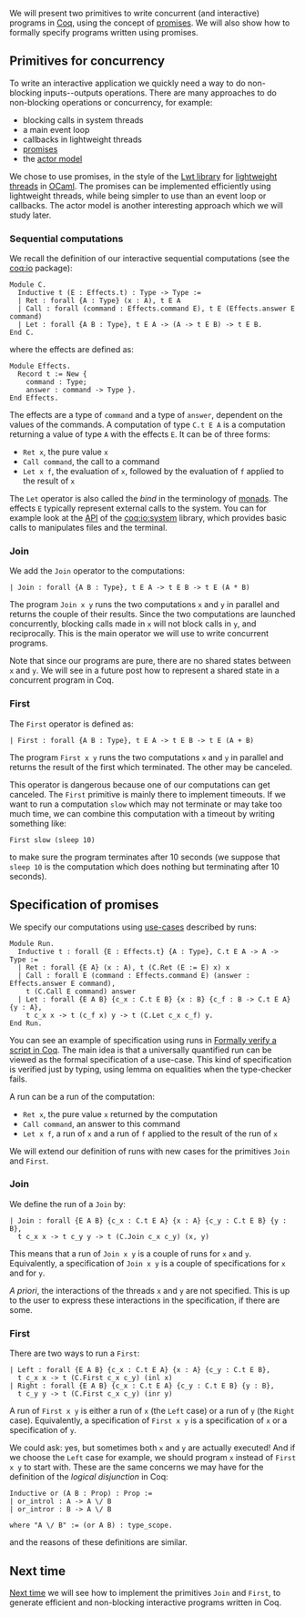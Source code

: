 We will present two primitives to write concurrent (and interactive) programs in [Coq](http://coq.inria.fr/), using the concept of [promises](http://en.wikipedia.org/wiki/Futures_and_promises). We will also show how to formally specify programs written using promises.

## Primitives for concurrency
To write an interactive application we quickly need a way to do non-blocking inputs--outputs operations. There are many approaches to do non-blocking operations or concurrency, for example:

* blocking calls in system threads
* a main event loop
* callbacks in lightweight threads
* [promises](http://en.wikipedia.org/wiki/Futures_and_promises)
* the [actor model](http://en.wikipedia.org/wiki/Actor_model)

We chose to use promises, in the style of the [Lwt library](http://ocsigen.org/lwt/) for [lightweight threads](http://en.wikipedia.org/wiki/Light-weight_process) in [OCaml](https://ocaml.org/). The promises can be implemented efficiently using lightweight threads, while being simpler to use than an event loop or callbacks. The actor model is another interesting approach which we will study later.

### Sequential computations
We recall the definition of our interactive sequential computations (see the [coq:io](https://github.com/clarus/io) package):

    Module C.
      Inductive t (E : Effects.t) : Type -> Type :=
      | Ret : forall {A : Type} (x : A), t E A
      | Call : forall (command : Effects.command E), t E (Effects.answer E command)
      | Let : forall {A B : Type}, t E A -> (A -> t E B) -> t E B.
    End C.

where the effects are defined as:

    Module Effects.
      Record t := New {
        command : Type;
        answer : command -> Type }.
    End Effects.

The effects are a type of `command` and a type of `answer`, dependent on the values of the commands. A computation of type `C.t E A` is a computation returning a value of type `A` with the effects `E`. It can be of three forms:

* `Ret x`, the pure value `x`
* `Call command`, the call to a command
* `Let x f`, the evaluation of `x`, followed by the evaluation of `f` applied to the result of `x`

The `Let` operator is also called the *bind* in the terminology of [monads](http://en.wikipedia.org/wiki/Monad_%28functional_programming%29). The effects `E` typically represent external calls to the system. You can for example look at the [API](http://clarus.github.io/doc/io-system/Io.System.System.html) of the [coq:io:system](https://github.com/clarus/io-system) library, which provides basic calls to manipulates files and the terminal.

### Join
We add the `Join` operator to the computations:

    | Join : forall {A B : Type}, t E A -> t E B -> t E (A * B)

The program `Join x y` runs the two computations `x` and `y` in parallel and returns the couple of their results. Since the two computations are launched concurrently, blocking calls made in `x` will not block calls in `y`, and reciprocally. This is the main operator we will use to write concurrent programs.

Note that since our programs are pure, there are no shared states between `x` and `y`. We will see in a future post how to represent a shared state in a concurrent program in Coq.

### First
The `First` operator is defined as:

    | First : forall {A B : Type}, t E A -> t E B -> t E (A + B)

The program `First x y` runs the two computations `x` and `y` in parallel and returns the result of the first which terminated. The other may be canceled.

This operator is dangerous because one of our computations can get canceled. The `First` primitive is mainly there to implement timeouts. If we want to run a computation `slow` which may not terminate or may take too much time, we can combine this computation with a timeout by writing something like:

    First slow (sleep 10)

to make sure the program terminates after 10 seconds (we suppose that `sleep 10` is the computation which does nothing but terminating after 10 seconds).

## Specification of promises
We specify our computations using [use-cases](http://en.wikipedia.org/wiki/Use_case) described by runs:

    Module Run.
      Inductive t : forall {E : Effects.t} {A : Type}, C.t E A -> A -> Type :=
      | Ret : forall {E A} (x : A), t (C.Ret (E := E) x) x
      | Call : forall E (command : Effects.command E) (answer : Effects.answer E command),
        t (C.Call E command) answer
      | Let : forall {E A B} {c_x : C.t E B} {x : B} {c_f : B -> C.t E A} {y : A},
        t c_x x -> t (c_f x) y -> t (C.Let c_x c_f) y.
    End Run.

You can see an example of specification using runs in [Formally verify a script in Coq](http://coq-blog.clarus.me/formally-verify-a-script-in-coq.html). The main idea is that a universally quantified run can be viewed as the formal specification of a use-case. This kind of specification is verified just by typing, using lemma on equalities when the type-checker fails.

A run can be a run of the computation:

* `Ret x`, the pure value `x` returned by the computation
* `Call command`, an answer to this command
* `Let x f`, a run of `x` and a run of `f` applied to the result of the run of `x`

We will extend our definition of runs with new cases for the primitives `Join` and `First`.

### Join
We define the run of a `Join` by:

    | Join : forall {E A B} {c_x : C.t E A} {x : A} {c_y : C.t E B} {y : B},
      t c_x x -> t c_y y -> t (C.Join c_x c_y) (x, y)

This means that a run of `Join x y` is a couple of runs for `x` and `y`. Equivalently, a specification of `Join x y` is a couple of specifications for `x` and for `y`.

*A priori*, the interactions of the threads `x` and `y` are not specified. This is up to the user to express these interactions in the specification, if there are some.

### First
There are two ways to run a `First`:

    | Left : forall {E A B} {c_x : C.t E A} {x : A} {c_y : C.t E B},
      t c_x x -> t (C.First c_x c_y) (inl x)
    | Right : forall {E A B} {c_x : C.t E A} {c_y : C.t E B} {y : B},
      t c_y y -> t (C.First c_x c_y) (inr y)

A run of `First x y` is either a run of `x` (the `Left` case) or a run of `y` (the `Right` case). Equivalently, a specification of `First x y` is a specification of `x` or a specification of `y`.

We could ask: yes, but sometimes both `x` and `y` are actually executed! And if we choose the `Left` case for example, we should program `x` instead of `First x y` to start with. These are the same concerns we may have for the definition of the *logical disjunction* in Coq:

    Inductive or (A B : Prop) : Prop :=
    | or_introl : A -> A \/ B
    | or_intror : B -> A \/ B

    where "A \/ B" := (or A B) : type_scope.

and the reasons of these definitions are similar.

## Next time
[Next time](http://coq-blog.clarus.me/implementation-of-promises-for-coq.html) we will see how to implement the primitives `Join` and `First`, to generate efficient and non-blocking interactive programs written in Coq.
